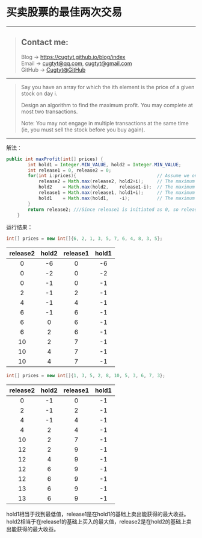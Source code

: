 # 买卖股票的最佳两次交易

---
> ## Contact me:
> Blog -> <https://cugtyt.github.io/blog/index>  
> Email -> <cugtyt@qq.com>, <cugtyt@gmail.com>  
> GitHub -> [Cugtyt@GitHub](https://github.com/Cugtyt)

---

> Say you have an array for which the ith element is the price of a given stock on day i.
>
> Design an algorithm to find the maximum profit. You may complete at most two transactions.
> 
> Note:
> You may not engage in multiple transactions at the same time (ie, you must sell the stock before you buy again).

---

解法：

``` java
public int maxProfit(int[] prices) {
        int hold1 = Integer.MIN_VALUE, hold2 = Integer.MIN_VALUE;
        int release1 = 0, release2 = 0;
        for(int i:prices){                              // Assume we only have 0 money at first
            release2 = Math.max(release2, hold2+i);     // The maximum if we've just sold 2nd stock so far.
            hold2    = Math.max(hold2,    release1-i);  // The maximum if we've just buy  2nd stock so far.
            release1 = Math.max(release1, hold1+i);     // The maximum if we've just sold 1nd stock so far.
            hold1    = Math.max(hold1,    -i);          // The maximum if we've just buy  1st stock so far. 
        }
        return release2; ///Since release1 is initiated as 0, so release2 will always higher than release1.
    }
```

运行结果：

``` java
int[] prices = new int[]{6, 2, 1, 3, 5, 7, 6, 4, 8, 3, 5};
```

release2 | hold2 | release1 | hold1
:-: | :-: | :-: | :-:
0 | -6 | 0 | -6
0 | -2 | 0 | -2
0 | -1 | 0 | -1
2 | -1 | 2 | -1 
4 | -1 | 4 | -1
6 | -1 | 6 | -1
6 | 0 | 6 | -1
6 | 2 | 6 | -1
10 | 2 | 7 | -1
10 | 4 | 7 | -1
10 | 4 | 7 | -1

``` java
int[] prices = new int[]{1, 3, 5, 2, 8, 10, 5, 3, 6, 7, 3};
```

release2 | hold2 | release1 | hold1
:-: | :-: | :-: | :-:
0 | -1 | 0 | -1
2 | -1 | 2 | -1
4 | -1 | 4 | -1
4 | 2 | 4 | -1 
10 | 2 | 7 | -1
12 | 2 | 9 | -1
12 | 4 | 9 | -1
12 | 6 | 9 | -1
12 | 6 | 9 | -1
13 | 6 | 9 | -1
13 | 6 | 9 | -1

hold1相当于找到最低值，release1是在hold1的基础上卖出能获得的最大收益。hold2相当于在release1的基础上买入的最大值，release2是在hold2的基础上卖出能获得的最大收益。